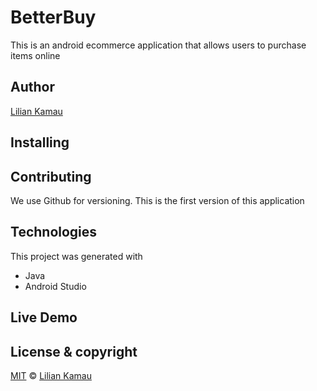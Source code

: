 # BetterBuy
This is an android ecommerce application that allows users to purchase items online



## Author
[Lilian Kamau](https://github.com/lilianjerikamau/lilianjerikamau.github.io)

## Installing

## Contributing

We use Github for versioning. This is the first version of this application

## Technologies

This project was generated with
* Java 
* Android Studio

## Live Demo


## License & copyright

[MIT](https://choosealicense.com/licenses/mit/) © [Lilian Kamau](https://github.com/lilianjerikamau/lilianjerikamau.github.io)

